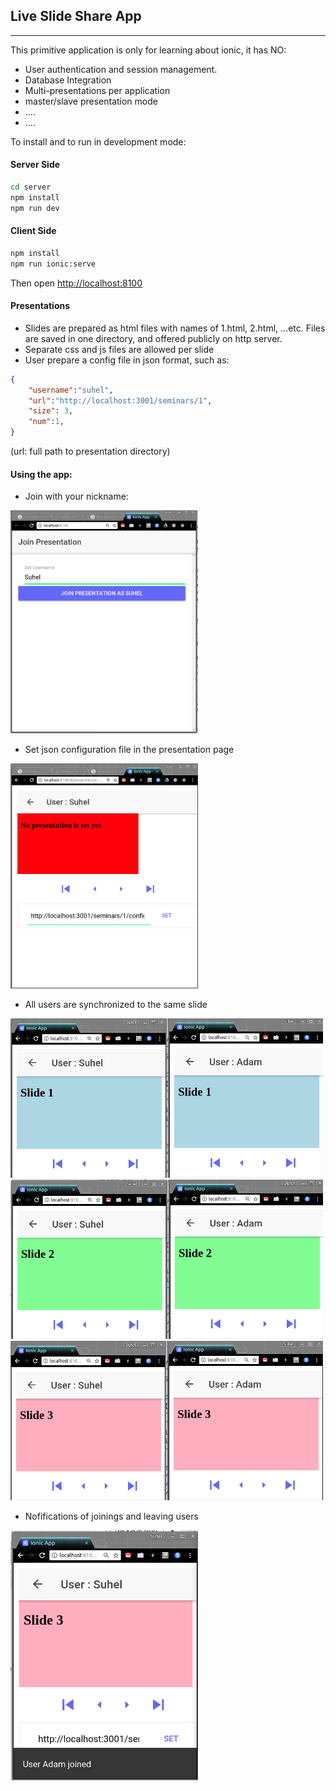 ## Live Slide Share App
---

This primitive application is only for learning about ionic, it has NO:
* User authentication and session management.
* Database Integration
* Multi-presentations per application
* master/slave presentation mode
* ....
* ....

To install and to run in development mode:
#### Server Side

```bash
cd server
npm install
npm run dev
``` 

#### Client Side
```bash
npm install
npm run ionic:serve
```

Then open [http://localhost:8100](http://localhost:8100)

#### Presentations

* Slides are prepared as html files with names of 1.html, 2.html, ...etc. Files are saved in one directory, and offered publicly on http server.
* Separate css and js files are allowed per slide
* User prepare a config file in json format, such as:
```json
{
    "username":"suhel",
    "url":"http://localhost:3001/seminars/1",
    "size": 3,
    "num":1,
}
```
(url: full path to presentation directory)

#### Using the app:

* Join with your nickname:

<img src="docs/images/home.png" width="300px"/>

<!-- ![join ](docs/images/home.png) -->

* Set json configuration file in the presentation page

<img src="docs/images/join.png" width="300px"/>

* All users are synchronized to the same slide

<img src="docs/images/sync_slides1.png" width="500px"/>
<img src="docs/images/sync_slides2.png" width="500px"/>
<img src="docs/images/sync_slides3.png" width="500px"/>

<!-- ![switch slides ](docs/images/sync_slides1.png | width=450)
![switch slides ](docs/images/sync_slides2.png| width=450)
![switch slides ](docs/images/sync_slides3.png| width=450) -->

* Nofifications of joinings and leaving users

<img src="docs/images/join_adam_running.png" width="300px"/>
<!-- ![Notification ](docs/images/join_adam_running.png | width=300) -->


